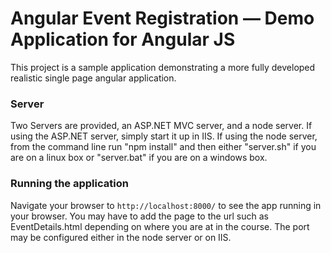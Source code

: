 # Angular Event Registration — Demo Application for Angular JS

This project is a sample application demonstrating a more fully developed realistic single page
angular application.

### Server

Two Servers are provided, an ASP.NET MVC server, and a node server. If using the ASP.NET server, simply start it up in IIS. If using the node server, from the command line run "npm install" and then either "server.sh" if you are on a linux box or "server.bat" if you are on a windows box.

### Running the application

Navigate your browser to `http://localhost:8000/` to see the app running in your browser. You may have to add the page to the url such as EventDetails.html depending on where you are at in the course. The port may be configured either in the node server or on IIS.


